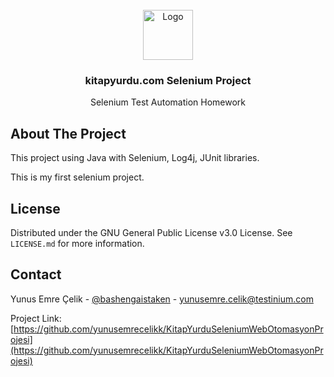<div id="top"></div>

<br />
<div align="center">
  <a href="https://github.com/othneildrew/Best-README-Template">
    <img src="https://cdn.discordapp.com/attachments/799645537062092800/945776385450991656/whfca476ca7.png" alt="Logo" width="80" height="80">
  </a>

  <h3 align="center">kitapyurdu.com Selenium Project</h3>

  <p align="center">
    Selenium Test Automation Homework
  </p>
</div>


## About The Project

This project using Java with Selenium, Log4j, JUnit libraries. 

This is my first selenium project.


## License
Distributed under the GNU General Public License v3.0 License. See `LICENSE.md` for more information.



## Contact

Yunus Emre Çelik - [@bashengaistaken](https://twitter.com/bashengaistaken) - yunusemre.celik@testinium.com

Project Link: [https://github.com/yunusemrecelikk/KitapYurduSeleniumWebOtomasyonProjesi](https://github.com/yunusemrecelikk/KitapYurduSeleniumWebOtomasyonProjesi)
